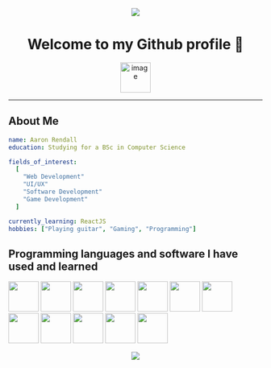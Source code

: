 <p align="center">
  <img src="https://capsule-render.vercel.app/api?type=waving&color=gradient&animation=fadeIn&height=110&section=header&text=Hello%20there!&fontSize=90"/>
</p>

<h1 align="center">
  Welcome to my Github profile 🙂
</h1>

<p align="center">
  <a href=https://www.linkedin.com/in/aaron-rendall-036b41272/">
    <img height="60" alt="image" src="https://github.com/user-attachments/assets/28bdd3cc-126c-4869-a159-bd99d3cea4c2" />

  </a>
</p>

---

<h2>About Me</h2>

```yaml
name: Aaron Rendall
education: Studying for a BSc in Computer Science

fields_of_interest:
  [
    "Web Development"
    "UI/UX"
    "Software Development"
    "Game Development"
  ]

currently_learning: ReactJS
hobbies: ["Playing guitar", "Gaming", "Programming"]
```
<h2>Programming languages and software I have used and learned</h2>
<p align="left">
  <img src="https://cdn.jsdelivr.net/gh/devicons/devicon@latest/icons/c/c-original.svg" width="60" height="60"/>
  <img src="https://cdn.jsdelivr.net/gh/devicons/devicon@latest/icons/java/java-original-wordmark.svg" width="60" height="60"/>
  <img src="https://cdn.jsdelivr.net/gh/devicons/devicon@latest/icons/python/python-original-wordmark.svg" width="60" height="60"/>
  <img src="https://cdn.jsdelivr.net/gh/devicons/devicon@latest/icons/haskell/haskell-original.svg" width="60" height="60"/>
  <img src="https://cdn.jsdelivr.net/gh/devicons/devicon@latest/icons/html5/html5-original.svg" width="60" height="60"/>
  <img src="https://cdn.jsdelivr.net/gh/devicons/devicon@latest/icons/css3/css3-original.svg" width="60" height="60"/>
  <img src="https://cdn.jsdelivr.net/gh/devicons/devicon@latest/icons/javascript/javascript-original.svg" width="60" height="60"/> 
  <img src="https://cdn.jsdelivr.net/gh/devicons/devicon@latest/icons/react/react-original.svg" width="60" height="60"/>
  <img src="https://cdn.jsdelivr.net/gh/devicons/devicon@latest/icons/mysql/mysql-original-wordmark.svg" width="60" height="60"/>
  <img src="https://cdn.jsdelivr.net/gh/devicons/devicon@latest/icons/sqlite/sqlite-original-wordmark.svg" width="60" height="60"/>
  <img src="https://cdn.jsdelivr.net/gh/devicons/devicon@latest/icons/vscode/vscode-original.svg" width="60" height="60"/>
  <img src="https://cdn.jsdelivr.net/gh/devicons/devicon@latest/icons/pycharm/pycharm-original.svg" width="60" height="60"/>
</p>

<p align="center">
  <img src="https://capsule-render.vercel.app/api?type=waving&color=gradient&height=100&section=footer"/>
</p>
